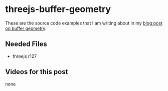 # threejs-buffer-geometry

These are the source code examples that I am writing about in my [blog post on buffer geometry](https://dustinpfister.github.io/2021/04/22/threejs-buffer-geometry/). 

## Needed Files

* threejs r127

## Videos for this post

none

